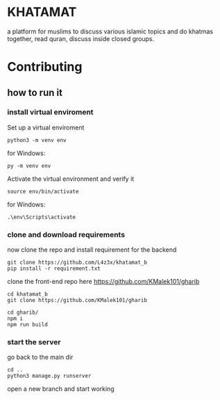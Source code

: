 
# KHATAMAT 
a platform for muslims to discuss various islamic topics and do khatmas together, read quran, discuss inside closed groups.

# Contributing          
## how to run it 
### install virtual enviroment
Set up a virtual enviroment
```
python3 -m venv env
```
for Windows:
```
py -m venv env
```
Activate the virtual environment and verify it
```
source env/bin/activate
```
for Windows:
```
.\env\Scripts\activate
```
### clone and download requirements
now clone the repo and install requirement for the backend
```
git clone https://github.com/L4z3x/khatamat_b 
pip install -r requirement.txt
``` 
clone the front-end repo here https://github.com/KMalek101/gharib
```
cd khatamat_b
git clone https://github.com/KMalek101/gharib
```    
``` 
cd gharib/
npm i 
npm run build
```
### start the server
go back to the main dir
```
cd ..
python3 manage.py runserver
```
open a new branch and start working

